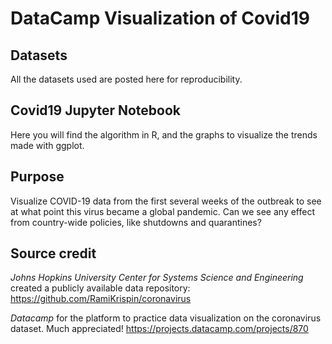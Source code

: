 # DataCamp Visualization of Covid19

## Datasets 
All the datasets used are posted here for reproducibility. 


## Covid19 Jupyter Notebook 
Here you will find the algorithm in R, and the graphs to visualize the trends made with ggplot. 

## Purpose
Visualize COVID-19 data from the first several weeks of the outbreak to see at what point this virus became a global pandemic.
Can we see any effect from country-wide policies, like shutdowns and quarantines?

## Source credit 
*Johns Hopkins University Center for Systems Science and Engineering* created a publicly available data repository: https://github.com/RamiKrispin/coronavirus

*Datacamp* for the platform to practice data visualization on the coronavirus dataset. Much appreciated!
https://projects.datacamp.com/projects/870

